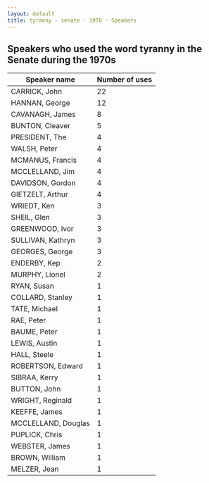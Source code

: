 ```yaml
---
layout: default
title: tyranny - senate - 1970 - Speakers
---
```

## Speakers who used the word **tyranny** in the Senate during the 1970s

| Speaker name | Number of uses |
|--------------|----------------|
|CARRICK, John|22|
|HANNAN, George|12|
|CAVANAGH, James|8|
|BUNTON, Cleaver|5|
|PRESIDENT, The|4|
|WALSH, Peter|4|
|MCMANUS, Francis|4|
|MCCLELLAND, Jim|4|
|DAVIDSON, Gordon|4|
|GIETZELT, Arthur|4|
|WRIEDT, Ken|3|
|SHEIL, Glen|3|
|GREENWOOD, Ivor|3|
|SULLIVAN, Kathryn|3|
|GEORGES, George|3|
|ENDERBY, Kep|2|
|MURPHY, Lionel|2|
|RYAN, Susan|1|
|COLLARD, Stanley|1|
|TATE, Michael|1|
|RAE, Peter|1|
|BAUME, Peter|1|
|LEWIS, Austin|1|
|HALL, Steele|1|
|ROBERTSON, Edward|1|
|SIBRAA, Kerry|1|
|BUTTON, John|1|
|WRIGHT, Reginald|1|
|KEEFFE, James|1|
|MCCLELLAND, Douglas|1|
|PUPLICK, Chris|1|
|WEBSTER, James|1|
|BROWN, William|1|
|MELZER, Jean|1|
